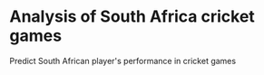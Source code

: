 # Analysis of South Africa cricket games

Predict South African player's performance in cricket games